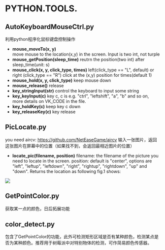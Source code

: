 # PYTHON.TOOLS.
## AutoKeyboardMouseCtrl.py
利用python程序化鼠标键盘控制操作
- **mouse_moveTo(x, y)**             
 move mouse to the location(x,y) in the screen. Input is two int, not turple
- **mouse_getPosition(sleep_time)** 
reutrn the position(two int) after sleep_time(unit: s)
- **mouse_click(x, y, click_type, times)** 
left(click_type == "L", default) or right (click_type == "R") click at the (x,y) position for times(default 1)
- **mouse_hold(x, y, click_type)** 
keep mouse down
- **mouse_release()** 
release
- **key_stringInput(str)** 
control the keyboard to input some string
- **key_keyInput(c)** 
key c, c is e.g. "ctrl", "leftshift", "a", "b" and so on, more details on VK_CODE in the file.
- **key_holdKey(c)** 
keep key c down
- **key_releaseKey(c)** 
key release

## PicLocate.py
you need aircv: https://github.com/NetEaseGame/aircv
输入一张图片，返回这张图片在屏幕中的位置（如果找不到，会返回最相近图片的位置）
- **locate_pic(filename, position)**
 filename: the filename of the picture you need to locate in the screen.
 position: default is "center", options are "left", "leftup", "leftdown", "right", "rightup", "rightdown", "up" and "down". Returns the location as following fig.1 shows:

![](http://i.imgur.com/H2deupy.jpg)
## GetPointColor.py
获取某一点的颜色，日后拓展功能

## color_detect.py
包含了GetPointColor的功能，此外可检测矩形区域是否有某种颜色，检测某点是否为某种颜色。推荐用于树莓派中对特别物体的检测，可作简易颜色传感器。
